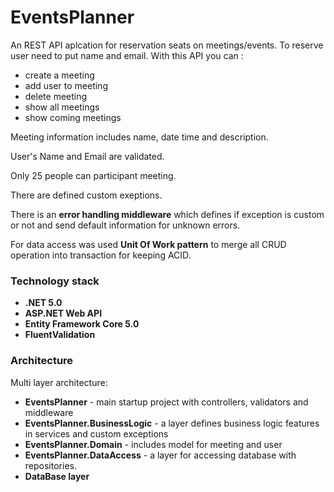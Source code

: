 # EventsPlanner
An REST API aplcation for reservation seats on meetings/events.
To reserve user need to put name and email. 
With this API you can :
- create a meeting
- add user to meeting
- delete meeting
- show all meetings
- show coming meetings

Meeting information includes name, date time and description.

User's Name and Email are validated.

Only 25 people can participant meeting.

There are defined custom exeptions.

There is an **error handling middleware** which defines if exception is custom or not and send default information for unknown errors.

For data access was used **Unit Of Work pattern** to merge all CRUD operation into transaction for keeping ACID.

### Technology stack
- **.NET 5.0**
- **ASP.NET Web API**
- **Entity Framework Core 5.0**
- **FluentValidation**

### Architecture
Multi layer architecture:
- **EventsPlanner** - main startup project with controllers, validators and middleware
- **EventsPlanner.BusinessLogic** - a layer defines business logic features in services and custom exceptions
- **EventsPlanner.Domain** - includes model for meeting and user
- **EventsPlanner.DataAccess** - a layer for accessing database with repositories.
- **DataBase layer**

